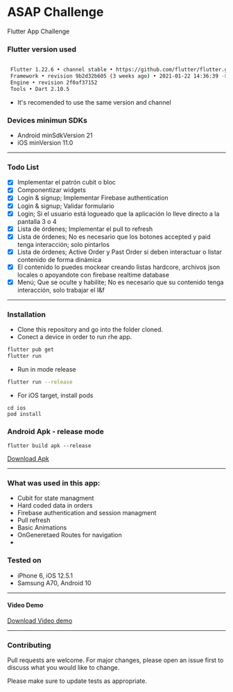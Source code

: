 # ASAP Challenge

Flutter App Challenge
### Flutter version used

```bash

 Flutter 1.22.6 • channel stable • https://github.com/flutter/flutter.git
 Framework • revision 9b2d32b605 (3 weeks ago) • 2021-01-22 14:36:39 -0800
 Engine • revision 2f0af37152
 Tools • Dart 2.10.5
```
- It's recomended to use the same version and channel

### Devices minimun SDKs
- Android minSdkVersion 21
- iOS  minVersion 11.0

------
### Todo List
- [x] Implementar el patrón cubit o bloc
- [x] Componentizar widgets
- [x] Login & signup; Implementar Firebase authentication 
- [x] Login & signup; Validar formulario
- [x] Login; Si el usuario está logueado que la aplicación lo lleve directo a la pantalla 3 o 4 
- [x] Lista de órdenes; Implementar el pull to refresh
- [x] Lista de órdenes; No es necesario que los botones accepted y paid tenga interacción; solo pintarlos
- [x] Lista de órdenes; Active Order y Past Order si deben interactuar o listar contenido de forma dinámica
- [x] El contenido lo puedes mockear creando listas hardcore, archivos json locales o apoyandote con firebase realtime database
- [x] Menú; Que se oculte y habilite; No es necesario que su contenido tenga interacción, solo trabajar el l&f

------
### Installation


- Clone this repository and go into the folder cloned.
- Conect a device in order to run rhe app.
```bash
flutter pub get
flutter run
```

- Run in mode release
```bash
flutter run --release
```

- For iOS target, install pods
```
cd ios
pod install
```

### Android Apk - release mode
```
flutter build apk --release
```
[Download Apk](https://github.com/marcoleonardini/asap_challenge_cubit/blob/master/sources/app-release.apk)


------
### What was used in this app:

- Cubit for state managment
- Hard coded data in orders
- Firebase authentication and session managment
- Pull refresh
- Basic Animations
- OnGeneretaed Routes for navigation
- 

### Tested on
- iPhone 6, iOS 12.5.1
- Samsung A70, Android 10
------
#### Video Demo
[Download Video demo](https://github.com/marcoleonardini/asap_challenge_cubit/blob/master/sources/video.mp4)

------
### Contributing
Pull requests are welcome. For major changes, please open an issue first to discuss what you would like to change.

Please make sure to update tests as appropriate.

